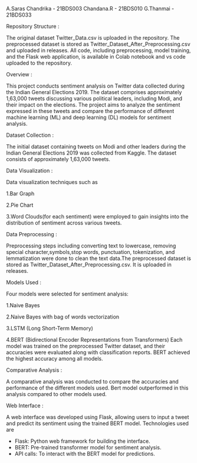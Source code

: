 A.Saras Chandrika - 21BDS003
Chandana.R - 21BDS010
G.Thanmai - 21BDS033

Repository Structure :

The original dataset Twitter_Data.csv is uploaded in the repository.
The preprocessed dataset is stored as Twitter_Dataset_After_Preprocessing.csv and uploaded in releases.
All code, including preprocessing, model training, and the Flask web application, is available in Colab notebook 
and vs code uploaded to the repository.

Overview :

This project conducts sentiment analysis on Twitter data collected during the Indian General Elections 2019.
The dataset comprises approximately 1,63,000 tweets discussing various political leaders, including Modi, and 
their impact on the elections. The project aims to analyze the sentiment expressed in these tweets and 
compare the performance of different machine learning (ML) and deep learning (DL) models for sentiment analysis.

Dataset Collection :

The initial dataset containing tweets on Modi and other leaders during the Indian General Elections 2019 was collected from Kaggle.
The dataset consists of approximately 1,63,000 tweets.

Data Visualization :

Data visualization techniques such as

1.Bar Graph

2.Pie Chart 

3.Word Clouds(for each sentiment)
were employed to gain insights into the distribution 
of sentiment across various tweets.

Data Preprocessing :

Preprocessing steps including converting text to lowercase, removing  special character,symbols,stop words, punctuation,
tokenization, and lemmatization  were done to clean the text data.The preprocessed dataset is stored as Twitter_Dataset_After_Preprocessing.csv.
It is uploaded in releases.

Models Used :

Four models were selected for sentiment analysis:

1.Naive Bayes

2.Naive Bayes with bag of words vectorization

3.LSTM (Long Short-Term Memory)

4.BERT (Bidirectional Encoder Representations from Transformers)
Each model was trained on the preprocessed Twitter dataset, and their accuracies were evaluated along with classification reports.
BERT achieved the highest accuracy among all models.

Comparative Analysis :

A comparative analysis was conducted to compare the accuracies and performance of the different models used.
Bert model outperformed in this analysis compared to other models used.

Web Interface :

A web interface was developed using Flask, allowing users to input a tweet and predict its sentiment using the trained BERT model.
Technologies used are
* Flask: Python web framework for building the interface.
* BERT: Pre-trained transformer model for sentiment analysis.
* API calls: To interact with the BERT model for predictions.




